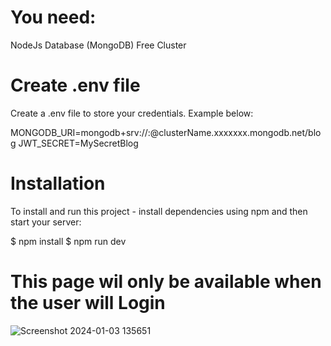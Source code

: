 
# You need:

NodeJs
Database (MongoDB) Free Cluster

# Create .env file

Create a .env file to store your credentials. Example below:

MONGODB_URI=mongodb+srv://<username>:<password>@clusterName.xxxxxxx.mongodb.net/blog
JWT_SECRET=MySecretBlog

# Installation
To install and run this project - install dependencies using npm and then start your server:

$ npm install
$ npm run dev


# This page wil only be available when the user will Login


![Screenshot 2024-01-03 135651](https://github.com/shivamashtikar333/Registration_Form/assets/115740001/ec436c7b-827b-4f8e-8c63-88cf402e73c3)



